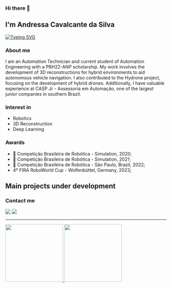 ### Hi there 👋 
## I'm Andressa Cavalcante da Silva 

[![Typing SVG](https://readme-typing-svg.herokuapp.com/?color=FF00FFsize=50&center=true&vCenter=true&width=1000&lines=Hey+there,I'm+Andressa;Automation+engineering+student;Be+Welcome!+:%29)](https://git.io/typing-svg)

### About me

I am an Automation Technician and current student of Automation Engineering with a PRH22-ANP scholarship. My work involves the development of 3D reconstructions for hybrid environments to aid autonomous vehicle navigation. I also contributed to the Hydrone project, focusing on the development of hybrid drones. Additionally, I have valuable experience at CASP Jr - Assessoria em Automação, one of the largest junior companies in southern Brazil.

### Interest in

- Robotics
- 3D Reconstruction
- Deep Learning

### Awards

- 🥇 Competição Brasileira de Robótica - Simulation, 2020;
- 🥉 Competição Brasileira de Robótica - Simulation, 2021;
- 🥉 Competição Brasileira de Robótica - São Paulo, Brazil, 2022;
- 4º FIRA RoboWorld Cup - Wolfenbüttel, Germany, 2023;

## Main projects under development


### Contact me
  
<div>
  <a href = "mailto:andressacavalcante94@gmail.com"><img src="https://img.shields.io/badge/Gmail-D14836?style=for-the-badge&logo=gmail&logoColor=white" target="_blank"></a>
  <a href="https://www.linkedin.com/in/andressacavalcantesilva/" target="_blank"><img src="https://img.shields.io/badge/-LinkedIn-%230077B5?style=for-the-badge&logo=linkedin&logoColor=white" target="_blank"></a>
</div>

___

<div align="left">
  <a href="https://github.com/Andressa-Silva">
  <img height="180em" src="https://github-readme-stats.vercel.app/api?username=Andressa-Silva&show_icons=true&theme=idnight-purple&include_all_commits=true&count_private=true" />
  <img height="180em" src="https://github-readme-stats.vercel.app/api/top-langs/?username=Andressa-Silva&layout=compact&langs_count=7&theme=midnight-purple"/>
</div>



